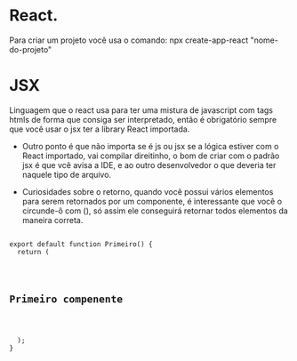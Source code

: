 # React.

Para criar um projeto você usa o comando: npx create-app-react "nome-do-projeto"

# JSX

Linguagem que o react usa para ter uma mistura de javascript com tags htmls de forma que consiga ser interpretado,
então é obrigatório sempre que você usar o jsx ter a library React importada.

- Outro ponto é que não importa se é js ou jsx se a lógica estiver com o React importado, vai compilar direitinho, o bom de criar com o padrão jsx é que vcê avisa a IDE, e ao
  outro desenvolvedor o que deveria ter naquele tipo de arquivo.

- Curiosidades sobre o retorno, quando você possui vários elementos para serem retornados por um componente, é
  interessante que você o circunde-ô com (), só assim ele conseguirá retornar todos elementos da maneira correta.

<code>
export default function Primeiro() {
  return (
    <div>
      <h2>Primeiro compenente</h2>
    </div>
  );
}
</code>
